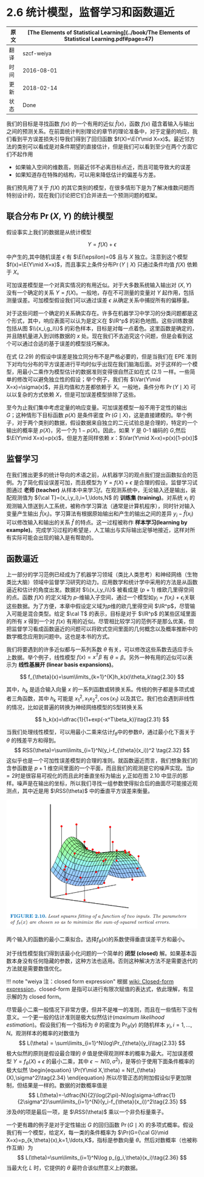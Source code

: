 # 2.6 统计模型，监督学习和函数逼近

原文     | [The Elements of Statistical Learning](../book/The Elements of Statistical Learning.pdf#page=47)
      ---|---
翻译     | szcf-weiya
时间     | 2016-08-01
更新 | 2018-02-14
状态 | Done


我们的目标是寻找函数 $f(x)$ 的一个有用的近似 $\hat{f}(x)$，函数 $f(x)$ 蕴含着输入与输出之间的预测关系。在前面统计判别理论的章节的理论准备中，对于定量的响应，我们看到平方误差损失引导我们得到了回归函数 $f(X)=\E(Y\mid X=x)$。最近邻方法的类别可以看成是对条件期望的直接估计，但是我们可以看到至少在两个方面它们不起作用

- 如果输入空间的维数高，则最近邻不必离目标点近，而且可能导致大的误差
- 如果知道存在特殊的结构，可以用来降低估计的偏差与方差。

我们预先用了关于 $f(X)$ 的其它类别的模型，在很多情形下是为了解决维数问题而特别设计的，现在我们讨论把它们合并进去一个预测问题的框架。

## 联合分布 $\Pr(X,Y)$ 的统计模型

假设事实上我们的数据是从统计模型

$$
Y=f(X)+\epsilon\tag{2.29}
$$

中产生的,其中随机误差 $\epsilon$ 有 $\E(\epsilon)=0$ 且与 $X$ 独立。注意到这个模型 $f(x)=\E(Y\mid X=x)$，而且事实上条件分布$\Pr(Y\mid X)$ 只通过条件均值 $f(X)$ 依赖于 $X$。

可加误差模型是一个对真实情况的有用近似。对于大多数系统输入输出对 $(X,Y)$ 没有一个确定的关系 $Y=f(X)$。一般地，存在不可测量的变量对 $Y$ 起作用，包括测量误差。可加模型假设我们可以通过误差 $\epsilon$ 从确定关系中捕捉所有的偏移量。

对于这些问题一个确定的关系确实存在。许多在机器学习中学习的分类问题都是这个形式，其中，响应表面可以认为是定义在 $\IR^p$ 的彩色地图。这些训练数据包括从图 $\\{x_i,g_i\\}$ 的彩色样本，目标是对每一点着色。这里函数是确定的，并且随机量进入到训练数据的 $x$ 处。现在我们不去追究这个问题，但是会看到这个可以通过合适的基于误差的模型技巧解决。

在式 $(2.29)$ 的假设中误差是独立同分布不是严格必要的，但是当我们在 EPE 准则下对均匀分布的平方误差进行平均时似乎出现在我们脑海后面。对于这样的一个模型，用最小二乘作为模型估计的数据准则变得很自然正如在式 $(2.1)$ 一样。一些简单的修改可以避免独立性的假设；举个例子，我们有 $\Var(Y\mid X=x)=\sigma(x)$，并且均值和方差都依赖于 $X$。一般地，条件分布 $\Pr(Y\mid X)$ 可以以复杂的方式依赖 $X$，但是可加误差模型排除了这些。

至今为止我们集中考虑定量的响应变量。可加误差模型一般不用于定性的输出 $G$；这种情形下目标函数 $p(X)$ 是条件密度 $\Pr(G\mid X)$，这是直接建模的。举个例子，对于两个类别的数据，假设数据来自独立的二元试验总是合理的，特定的一个输出的概率是 $p(X)$，另一个为 $1-p(X)$。因此，如果 $Y$ 是 $0$-$1$ 编码的 $G$,然后 $\E(Y\mid X=x)=p(x)$，但是方差同样依赖 $x$：$\Var(Y\mid X=x)=p(x)[1-p(x)]$

## 监督学习

在我们推出更多的统计导向的术语之前，从机器学习的观点我们提出函数拟合的范例。为了简化假设误差可加，而且模型为 $Y=f(X)+\epsilon$ 是合理的假设。监督学习试图通过 **老师 (teacher)** 从样本中来学习$f$。在观测系统中，无论输入还是输出，装配观测值为 ${\cal T}=(x_i,y_i),i=1,\ldots,N$ 的 **训练集 (training)**。对系统  $x_i$ 的观测输入馈送到人工系统，被称作学习算法（通常是计算机程序），同时针对输入变量产生输出 $\hat{f}(x_i)$。学习算法有根据原始输出和产生的输出之间的差异 $y_i-\hat{f}(x_i)$ 可以修改输入和输出的关系 $\hat{f}$ 的特点。这一过程被称作 **样本学习(learning by example)**。完成学习过程的希望是，人工输出与实际输出足够地接近，这样对所有实际可能会出现的输入是有帮助的。

## 函数逼近

上一部分的学习范例已经成为了机器学习领域（类比人类思考）和神经网络（生物类比大脑）领域中监督学习研究的动力。应用数学和统计学中采用的方法是从函数逼近和估计的角度出发。数据对 $\\{x_i,y_i\\}$ 被看成是 $(p+1)$ 维欧几里得空间的点。函数 $f(X)$ 的定义域为 $p$-维输入子空间，通过一个模型如$y_i=f(x_i)+\epsilon_i$关联这些数据。为了方便，本章中假设定义域为$p$维的欧几里得空间 $\IR^p$，尽管输入可能是混合类型。给定 $\cal T$ 的表示，目标是对于 $\IR^p$ 的某些区域里面的所有 $x$ 得到一个对 $f(x)$ 有用的近似。尽管相比较学习的范例不是那么优美，但把监督学习看成函数逼近的问题可以将欧式空间里面的几何概念以及概率推断中的数学概念应用到问题中。这也是本书的方式。

我们将要遇到的许多近似都与一系列系数 $\theta$ 有关，可以修改这些系数去适应手头上数据。举个例子，线性模型 $f(x)=x^T\beta$ 有 $\theta=\beta$。另外一种有用的近似可以表示为 **线性基展开 (linear basis expansions)**。

$$
f_{\theta}(x)=\sum\limits_{k=1}^{K}h_k(x)\theta_k\tag{2.30}
$$

其中，$h_k$ 是适合输入向量 $x$ 的一系列函数或转换关系。传统的例子都是多项式或者三角函数，其中 $h_k$ 可能是 $x_1^2,x_1x_2^2,\cos(x_1)$ 以及其它。我们也会遇到非线性的情况，比如说普遍的转换为神经网络模型的S型转换关系

$$
h_k(x)=\dfrac{1}{1+exp(-x^T\beta_k)}\tag{2.31}
$$

当我们处理线性模型，可以用最小二乘来估计$f_{\theta}$中的参数$\theta$，通过最小化下面关于 $\theta$ 的残差平方和得到。
$$
RSS(\theta)=\sum\limits_{i=1}^N(y_i-f_{\theta}(x_i))^2
\tag{2.32}
$$
这似乎也是一个可加性误差模型的合理的准则。就函数逼近而言，我们想象我们的含参函数是 $p+1$ 维空间里面的一个平面，而且我们的观测是它的噪声实现。当$p=2$时是很容易可视化的而且此时垂直坐标为输出 $y$,正如在图 2.10 中显示的那样。噪声是在输出的坐标，所以我们寻找一组参数使得拟合后的曲面尽可能接近观测点，其中近是用 $\RSS(\theta)$ 中的垂直平方误差来衡量。

![](../img/02/fig2.10.png)

两个输入的函数的最小二乘拟合。选择$f_{\theta}(x)$的系数使得垂直误差平方和最小。

对于线性模型我们得到该最小化问题的一个简单的 **闭型 (closed)** 解。如果基本函数本身没有任何隐藏的参数，这种方法也适用。否则这种解决方法不是需要迭代的方法就是需要数值优化。

!!! note "weiya 注：closed form expression"
    根据 [wiki: Closed-form expression](https://en.wikipedia.org/wiki/Closed-form_expression)，closed-form 是指可以进行有限次赋值的表达式，依此理解，有显示解的为 closed form。

尽管最小二乘一般情况下非常方便，但并不是唯一的准则，而且在一些情形下没有意义。一个更一般的估计准则是极大似然估计(*maximum likelihood estimation*)。假设我们有一个指标为 $\theta$ 的密度为 $\Pr_{\theta}(y)$ 的随机样本 $y_i,i=1,\ldots,N$。观测样本的概率的对数值为
$$
L(\theta) = \sum\limits_{i=1}^N\log\Pr_{\theta}(y_i)\tag{2.33}
$$
极大似然的原则是假设最合理的 $\theta$ 值是使得观测样本的概率为最大。可加误差模型 $Y=f_{\theta}(X)+\epsilon$ 的最小二乘，其中 $\epsilon \sim N(0,\sigma^2)$，是等价于使用下面条件概率的极大似然
\begin{equation}
\Pr(Y\mid X,\theta) = N(f_{\theta}(X),\sigma^2)\tag{2.34}
\end{equation}
所以尽管正态的附加假设似乎更加限制，但结果是一样的。数据的对数概率值是
$$
L(\theta)=-\dfrac{N}{2}\log(2\pi)-N\log\sigma-\dfrac{1}{2\sigma^2}\sum\limits_{i=1}^{N}(y_i-f_{\theta}(x_i))^2\tag{2.35}
$$
涉及$\theta$的项是最后一项，是 $\RSS(\theta)$ 乘以一个非负标量乘子。

一个更有趣的例子是对于定性输出 $G$ 的回归函数 $\Pr(G\mid X)$ 的多项式概率。假设我们有一个模型，给定$X$，每一类的条件概率为 $\Pr(G={\cal G}\mid X=x)=p_{k,\theta}(x),k=1,\ldots,K$，指标是参数向量 $\theta$。然后对数概率（也被称作互熵）为
$$
L(\theta)=\sum\limits_{i=1}^N\log p_{g_i,\theta}(x_i)\tag{2.36}
$$
当最大化 $L$ 时，它提供的 $\theta$ 最符合该似然意义上的数据。